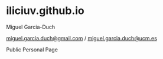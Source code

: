 # iliciuv.github.io

Miguel Garcia-Duch

miguel.garcia.duch@gmail.com / miguel.garcia.duch@ucm.es

Public Personal Page
